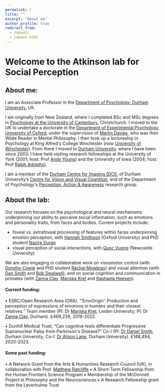 ```yaml
---
permalink: /
title: ""
excerpt: "About me"
author_profile: true
redirect_from: 
  - /about/
  - /about.html
---
```


# Welcome to the Atkinson lab for Social Perception

## About me:
I am an Associate Professor in the [Department of Psychology, Durham University](https://www.dur.ac.uk/psychology/), UK.

I am originally from New Zealand, where I completed BSc and MSc degrees in [Psychology at the University of Canterbury](https://www.canterbury.ac.nz/science/schools-and-departments/psychology/), Christchurch. I moved to the UK to undertake a doctorate in the [Department of Experimental Psychology, University of Oxford](https://www.psy.ox.ac.uk/), under the supervision of [Martin Davies](http://www.mkdavies.net/Martin_Davies/Home.html), who was then Wilde Reader in Mental Philosophy. I then took up a lectureship in Psychology at King Alfred's College Winchester (now [University of Winchester](https://www.winchester.ac.uk/)). From there I moved to [Durham University](https://www.dur.ac.uk/), where I have been since 2003. I have held visiting research fellowships at the University of York (2001; host: Prof [Andy Young](https://www.york.ac.uk/psychology/staff/academicstaff/awy1/)) and the University of Iowa (2004; host: Prof [Ralph Adolphs](http://emotion.caltech.edu/)).

I am a member of the [Durham Centre for Imaging (DCI)](https://www.dur.ac.uk/psychology/research/dci/), of Durham University’s [Centre for Vision and Visual Cognition](https://www.dur.ac.uk/cvvc/), and of the Department of Psychology's [Perception, Action & Awareness](https://www.dur.ac.uk/psychology/research/paa/) research group.

## About the lab:
Our research focuses on the psychological and neural mechanisms underpinning our ability to perceive social information, such as emotions and personality traits, from faces and bodies. Current projects include:
- foveal vs. extrafoveal processing of features within faces underpinning emotion perception, with [Hannah Smithson](https://www.psy.ox.ac.uk/team/hannah-smithson) (Oxford University) and PhD student [Nazire Duran](https://www.dur.ac.uk/psychology/staff/profile/?id=15229)
- visual perception of social interactions, with [Quoc Vuong](https://www.ncl.ac.uk/ion/staff/profile/quocvuong.html#background) (Newcastle University)

We are also engaging in collaborative work on visuomotor control (with [Dorothy Cowie](https://www.dur.ac.uk/psychology/staff/profile/?id=11703) and PhD student [Rachel Mowbray](https://www.dur.ac.uk/psychology/staff/profile/?id=16720)) and visual attention (with [Dan Smith](https://www.dur.ac.uk/psychology/staff/profile/?id=2836) and [Bob Swalwell](https://www.dur.ac.uk/psychology/staff/profile/?id=13485)), and on social cognition and communication in primates (with [Zanna Clay](https://www.dur.ac.uk/psychology/staff/profile/?id=16059), [Mariska Kret](https://www.universiteitleiden.nl/en/staffmembers/mariska-kret#tab-1) and [Raphaela Heesen](https://scholar.google.com/citations?user=FM_pjS8AAAAJ&hl=en)).

#### Current funding:
•	ESRC/Open Research Area (ORA). “’EmoOrigin’: Production and perception of expressions of emotions in humans and their closest relatives.” Team member (PI: Dr [Mariska Kret](https://www.universiteitleiden.nl/en/staffmembers/mariska-kret#tab-1), Leiden University; PI: Dr [Zanna Clay](https://www.dur.ac.uk/psychology/staff/profile/?id=16059), Durham). £469,239, 2019-2022.

•	Dunhill Medical Trust, “Can cognitive tests differentiate Progressive Supranuclear Palsy from Parkinson's Disease?” Co-I (PI: [Dr Daniel Smith](https://www.dur.ac.uk/psychology/staff/profile/?id=2836), Durham University; Co-I: [Dr Alison Lane](https://www.dur.ac.uk/psychology/staff/profile/?id=2742), Durham University). £148,494, 2020-2023.

#### Some past funding:
•	A Network Grant from the Arts & Humanities Research Council (UK), in collaboration with Prof. [Matthew Ratcliffe](https://www.york.ac.uk/philosophy/staff/ratcliffe-matthew/)
•	A Short-Term Fellowship from the Human Frontiers Science Program
•	Membership of the McDonnell Project in Philosophy and the Neurosciences
• A Research Fellowship grant from the Leverhulme Trust
